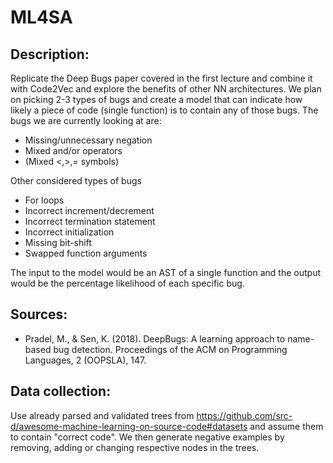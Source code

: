 # ML4SA

## Description: 
Replicate the Deep Bugs paper covered in the first lecture and combine it with Code2Vec and explore the benefits of other NN architectures. We plan on picking 2-3 types of bugs and create a model that can indicate how likely a piece of code (single function) is to contain any of those bugs. The bugs we are currently looking at are:

- Missing/unnecessary negation
- Mixed and/or operators
- (Mixed <,>,= symbols)

Other considered types of bugs

- For loops
- Incorrect increment/decrement
- Incorrect termination statement
- Incorrect initialization
- Missing bit-shift
- Swapped function arguments

The input to the model would be an AST of a single function and the output would be the percentage likelihood of each specific bug.

## Sources: 
- Pradel, M., & Sen, K. (2018). DeepBugs: A learning approach to name-based bug detection. Proceedings of the ACM on Programming Languages, 2 (OOPSLA), 147.

## Data collection: 
Use already parsed and validated trees from https://github.com/src-d/awesome-machine-learning-on-source-code#datasets and assume them to contain "correct code". We then generate negative examples by removing, adding or changing respective nodes in the trees.
